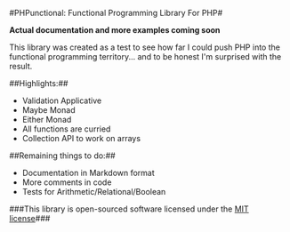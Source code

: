 #PHPunctional: Functional Programming Library For PHP#

**Actual documentation and more examples coming soon**

This library was created as a test to see how far I could push PHP into the functional programming territory... and
to be honest I'm surprised with the result.

##Highlights:##
- Validation Applicative
- Maybe Monad
- Either Monad
- All functions are curried
- Collection API to work on arrays

##Remaining things to do:##
- Documentation in Markdown format
- More comments in code
- Tests for Arithmetic/Relational/Boolean

###This library is open-sourced software licensed under the [MIT license](http://opensource.org/licenses/MIT)###